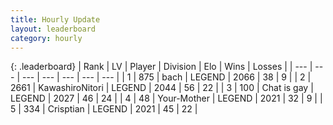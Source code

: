```yaml
---
title: Hourly Update
layout: leaderboard
category: hourly
---
```


{: .leaderboard}
| Rank | LV | Player | Division | Elo | Wins | Losses |
| --- | --- | --- | --- | --- | --- | --- |
| <span data-change="0">1</span> | 875 | <span title="ID: 281795">bach</span> | LEGEND | <span data-change="8">2066</span> | <span data-change="1">38</span> | <span data-change="0">9</span> |
| <span data-change="0">2</span> | 2661 | <span title="ID: 164871">KawashiroNitori</span> | LEGEND | <span data-change="0">2044</span> | <span data-change="0">56</span> | <span data-change="0">22</span> |
| <span data-change="0">3</span> | 100 | <span title="ID: 583966">Chat is gay</span> | LEGEND | <span data-change="0">2027</span> | <span data-change="0">46</span> | <span data-change="0">24</span> |
| <span data-change="15">4</span> | 48 | <span title="ID: 651975">Your-Mother</span> | LEGEND | <span data-change="34">2021</span> | <span data-change="7">32</span> | <span data-change="1">9</span> |
| <span data-change="-1">5</span> | 334 | <span title="ID: 665674">Crisptian</span> | LEGEND | <span data-change="0">2021</span> | <span data-change="0">45</span> | <span data-change="0">22</span> |
